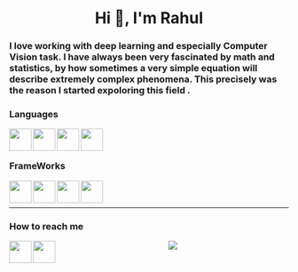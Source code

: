 <h1 align="center">Hi 👋, I'm Rahul</h1>
<h3 align="left">I love working with deep learning and especially Computer Vision task. I have always been very fascinated by math and statistics, by how sometimes a very simple equation will describe extremely complex phenomena. This precisely was the reason I started expoloring this field .</h3>



### Languages

<img align="left" height="40" width="40" src="https://devicons.github.io/devicon/devicon.git/icons/c/c-original.svg" />
<img align="left" height="40" width="40" src="https://devicons.github.io/devicon/devicon.git/icons/cplusplus/cplusplus-original.svg" />
<img align="left" height="40" width="40" src="https://devicons.github.io/devicon/devicon.git/icons/python/python-original.svg" />
<img align="left" height="40" width="40" src="https://devicons.github.io/devicon/devicon.git/icons/java/java-original-wordmark.svg" />

<br/>
<br/>

### FrameWorks

<img align="left" height="40" width="40" src="https://upload.wikimedia.org/wikipedia/commons/thumb/a/ae/Keras_logo.svg/1200px-Keras_logo.svg.png" />
<img align="left" height="40" width="40" src="https://www.vectorlogo.zone/logos/tensorflow/tensorflow-icon.svg" />
<img align="left" height="40" width="40" src="https://www.vectorlogo.zone/logos/pytorch/pytorch-icon.svg" />
<img align="left" height="40" width="40" src="https://www.vectorlogo.zone/logos/opencv/opencv-icon.svg" />

<br/>
<br/>

<hr/>

### How to reach me
<p align="center">
<a href="mailto: ramalik00@gmail.com" target="_blank"><img align="left" height="40" width="40" src="https://cdn.jsdelivr.net/npm/simple-icons@v3/icons/gmail.svg" /></a>
<a href="https://www.linkedin.com/in/rahulmalik--iitbhu/" target="_blank"><img align="left" height="40" width="40" src="https://cdn.jsdelivr.net/npm/simple-icons@v3/icons/linkedin.svg" /></a>

</p>

<p align="center">

<img src="https://visitor-badge.laobi.icu/badge?page_id=ramalik00.ramalik00" />

</p>





